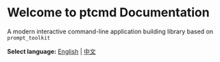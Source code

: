 # Welcome to ptcmd Documentation

A modern interactive command-line application building library based on `prompt_toolkit`

**Select language:** [English](/ptcmd/) | [中文](/ptcmd/zh/)
